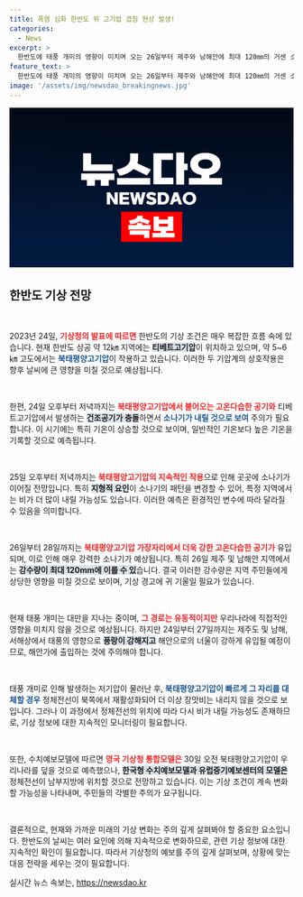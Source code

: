 ```yaml
---
title: 폭염 심화 한반도 위 고기압 겹침 현상 발생!
categories:
  - News
excerpt: >
  한반도에 태풍 개미의 영향이 미치며 오는 26일부터 제주와 남해안에 최대 120㎜의 거센 소나기가 예상됩니다. 주말에는 고온다습한 공기가 몰려와 비 소식이 이어질 가능성이 높아, 날씨 변화에 주의가 필요합니다!
feature_text: >
  한반도에 태풍 개미의 영향이 미치며 오는 26일부터 제주와 남해안에 최대 120㎜의 거센 소나기가 예상됩니다. 주말에는 고온다습한 공기가 몰려와 비 소식이 이어질 가능성이 높아, 날씨 변화에 주의가 필요합니다!
image: '/assets/img/newsdao_breakingnews.jpg'
---
```


<p><img src="/assets/img/newsdao_breakingnews.jpg" alt="implanttips 속보" /></p>

<h2 data-ke-size="size26">한반도 기상 전망</h2>

<p data-ke-size="size16">&nbsp;</p>

<p>2023년 24일, <b><span style="color: #ee2323;">기상청의 발표에 따르면</span></b> 한반도의 기상 조건은 매우 복잡한 흐름 속에 있습니다. 현재 한반도 상공 약 12㎞ 지역에는 <b><span style="background-color: #21538527;">티베트고기압</span></b>이 위치하고 있으며, 약 5~6㎞ 고도에서는 <b><span style="color: #1a5490;">북태평양고기압</span></b>이 작용하고 있습니다. 이러한 두 기압계의 상호작용은 향후 날씨에 큰 영향을 미칠 것으로 예상됩니다. </p>

<p data-ke-size="size16">&nbsp;</p>

<p>한편, 24일 오후부터 저녁까지는 <b><span style="color: #ee2323;">북태평양고기압에서 불어오는 고온다습한 공기와</span></b> 티베트고기압에서 발생하는 <b><span style="background-color: #21538527;">건조공기가 충돌</span></b>하면서 <b><span style="color: #1a5490;">소나기가 내릴 것으로 보여</span></b> 주의가 필요합니다. 이 시기에는 특히 기온이 상승할 것으로 보이며, 일반적인 기온보다 높은 기온을 기록할 것으로 예측됩니다.</p>

<p data-ke-size="size16">&nbsp;</p>

<p>25일 오후부터 저녁까지는 <b><span style="color: #ee2323;">북태평양고기압의 지속적인 작용</span></b>으로 인해 곳곳에 소나기가 이어질 전망입니다. 특히 <b><span style="background-color: #21538527;">지형적 요인</span></b>이 소나기의 패턴을 변경할 수 있어, 특정 지역에서는 비가 더 많이 내릴 가능성도 있습니다. 이러한 예측은 환경적인 변수에 따라 달라질 수 있음을 의미합니다.</p>

<p data-ke-size="size16">&nbsp;</p>

<p>26일부터 28일까지는 <b><span style="color: #ee2323;">북태평양고기압 가장자리에서 더욱 강한 고온다습한 공기가</span></b> 유입되며, 이로 인해 매우 강력한 소나기가 예상됩니다. 특히 26일 제주 및 남해안 지역에서는 <b><span style="background-color: #21538527;">강수량이 최대 120mm에 이를 수 있</span></b>습니다. 결국 이러한 강수량은 지역 주민들에게 상당한 영향을 미칠 것으로 보이며, 기상 경고에 귀 기울일 필요가 있습니다.</p>

<p data-ke-size="size16">&nbsp;</p>

<p>현재 태풍 개미는 대만을 지나는 중이며, <b><span style="color: #ee2323;">그 경로는 유동적이지만</span></b> 우리나라에 직접적인 영향을 미치지 않을 것으로 예상됩니다. 하지만 24일부터 27일까지는 제주도 및 남해, 서해상에서 태풍의 영향으로 <b><span style="background-color: #21538527;">풍랑이 강해지고</span></b> 해안으로의 너울이 강하게 유입될 예정이므로, 해안가에 출입하는 것에 주의해야 합니다. </p>

<p data-ke-size="size16">&nbsp;</p>

<p>태풍 개미로 인해 발생하는 저기압이 물러난 후, <b><span style="color: #1a5490;">북태평양고기압이 빠르게 그 자리를 대체할 경우</span></b> 정체전선이 북쪽에서 재활성화되어 더 이상 장맛비는 내리지 않을 것으로 보입니다. 그러나 이 과정에서 정체전선의 위치에 따라 다시 비가 내릴 가능성도 존재하므로, 기상 정보에 대한 지속적인 모니터링이 필요합니다. </p>

<p data-ke-size="size16">&nbsp;</p>

<p>또한, 수치예보모델에 따르면 <b><span style="color: #ee2323;">영국 기상청 통합모델은</span></b> 30일 오전 북태평양고기압이 우리나라를 덮을 것으로 예측했으나, <b><span style="background-color: #21538527;">한국형 수치예보모델과 유럽중기예보센터의 모델은</span></b> 정체전선이 남부지방에 위치할 것으로 전망하고 있습니다. 이는 기상 조건이 계속 변화할 가능성을 나타내며, 주민들의 각별한 주의가 요구됩니다. </p>

<p data-ke-size="size16">&nbsp;</p>

<p>결론적으로, 현재와 가까운 미래의 기상 변화는 주의 깊게 살펴봐야 할 중요한 요소입니다. 한반도의 날씨는 여러 요인에 의해 지속적으로 변화하므로, 관련 기상 정보에 대한 지속적인 확인이 필요합니다. 따라서 기상청의 예보를 주의 깊게 살펴보며, 상황에 맞는 대응 전략을 세우는 것이 필요합니다.</p>
실시간 뉴스 속보는, <a href="https://newsdao.kr" rel="dofollow">https://newsdao.kr</a>


